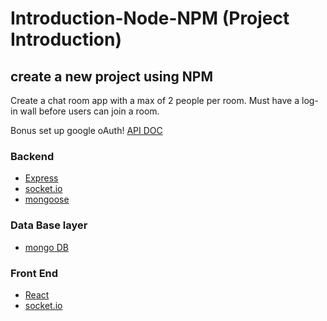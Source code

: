 # Introduction-Node-NPM (Project Introduction)

<!-- TODO: ADD SOME TEXT HERE AS TO WHAT THIS PAGE IS FOR. -->
## create a new project using NPM
Create a chat room app with a max of 2 people per room. Must have a log-in wall before users can join a room.

Bonus set up google oAuth! [API DOC](https://developers.google.com/identity/protocols/OAuth2 "API DOC")

### Backend
* [Express](https://expressjs.com/en/api.html "Express")
* [socket.io](https://socket.io/docs/ "socket.io")
* [mongoose](https://mongoosejs.com/docs/api.html "mongoose")

### Data Base layer
* [mongo DB](https://docs.mongodb.com/ "mongo DB")

### Front End
* [React](https://reactjs.org/docs/getting-started.html "React")
* [socket.io](https://socket.io/docs/ "socket.io")